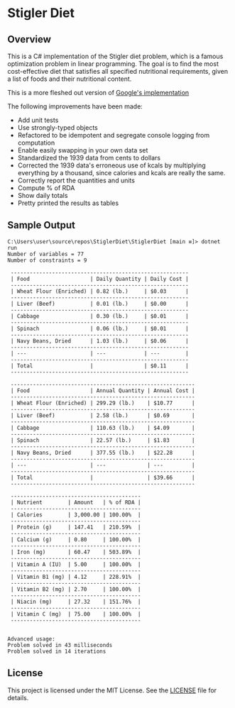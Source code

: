 # Stigler Diet

## Overview

This is a C# implementation of the Stigler diet problem, which is a famous optimization problem in linear programming. The goal is to find the most cost-effective diet that satisfies all specified nutritional requirements, given a list of foods and their nutritional content.

This is a more fleshed out version of [Google's implementation](https://developers.google.com/optimization/lp/stigler_diet#c_1)

The following improvements have been made:

- Add unit tests
- Use strongly-typed objects
- Refactored to be idempotent and segregate console logging from computation
- Enable easily swapping in your own data set
- Standardized the 1939 data from cents to dollars
- Corrected the 1939 data's erroneous use of kcals by multiplying everything by a thousand, since calories and kcals are really the same.
- Correctly report the quantities and units
- Compute % of RDA
- Show daily totals
- Pretty printed the results as tables

## Sample Output

```console
C:\Users\user\source\repos\StiglerDiet\StiglerDiet [main ≡]> dotnet run 
Number of variables = 77
Number of constraints = 9

 -------------------------------------------------------- 
 | Food                   | Daily Quantity | Daily Cost |
 -------------------------------------------------------- 
 | Wheat Flour (Enriched) | 0.82 (lb.)     | $0.03      |
 -------------------------------------------------------- 
 | Liver (Beef)           | 0.01 (lb.)     | $0.00      |
 -------------------------------------------------------- 
 | Cabbage                | 0.30 (lb.)     | $0.01      |
 -------------------------------------------------------- 
 | Spinach                | 0.06 (lb.)     | $0.01      |
 --------------------------------------------------------
 | Navy Beans, Dried      | 1.03 (lb.)     | $0.06      |
 --------------------------------------------------------
 | ---                    | ---            | ---        |
 --------------------------------------------------------
 | Total                  |                | $0.11      |
 --------------------------------------------------------

 ----------------------------------------------------------
 | Food                   | Annual Quantity | Annual Cost |
 ----------------------------------------------------------
 | Wheat Flour (Enriched) | 299.29 (lb.)    | $10.77      |
 ----------------------------------------------------------
 | Liver (Beef)           | 2.58 (lb.)      | $0.69       |
 ----------------------------------------------------------
 | Cabbage                | 110.63 (lb.)    | $4.09       |
 ----------------------------------------------------------
 | Spinach                | 22.57 (lb.)     | $1.83       |
 ----------------------------------------------------------
 | Navy Beans, Dried      | 377.55 (lb.)    | $22.28      |
 ----------------------------------------------------------
 | ---                    | ---             | ---         |
 ----------------------------------------------------------
 | Total                  |                 | $39.66      |
 ----------------------------------------------------------

 -----------------------------------------
 | Nutrient        | Amount   | % of RDA |
 -----------------------------------------
 | Calories        | 3,000.00 | 100.00%  |
 -----------------------------------------
 | Protein (g)     | 147.41   | 210.59%  |
 -----------------------------------------
 | Calcium (g)     | 0.80     | 100.00%  |
 -----------------------------------------
 | Iron (mg)       | 60.47    | 503.89%  |
 -----------------------------------------
 | Vitamin A (IU)  | 5.00     | 100.00%  |
 -----------------------------------------
 | Vitamin B1 (mg) | 4.12     | 228.91%  |
 -----------------------------------------
 | Vitamin B2 (mg) | 2.70     | 100.00%  |
 -----------------------------------------
 | Niacin (mg)     | 27.32    | 151.76%  |
 -----------------------------------------
 | Vitamin C (mg)  | 75.00    | 100.00%  |
 -----------------------------------------


Advanced usage:
Problem solved in 43 milliseconds
Problem solved in 14 iterations
```

## License

This project is licensed under the MIT License. See the [LICENSE](LICENSE) file for details.
